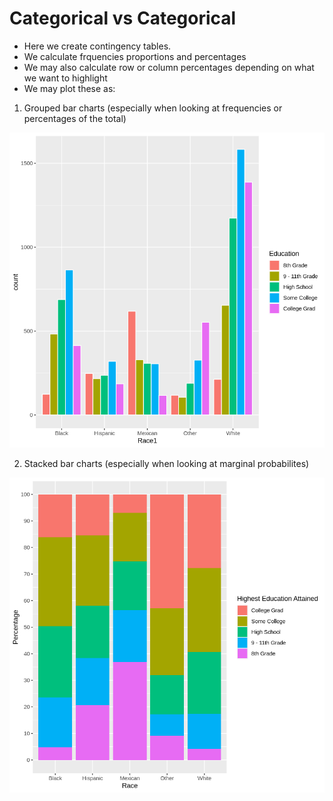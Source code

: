 # Categorical vs Categorical
- Here we create contingency tables.
- We calculate frquencies proportions and percentages
- We may also calculate row or column percentages depending on what we want to highlight
- We may plot these as:
1. Grouped bar charts (especially when looking at frequencies or percentages of the total)
<img src='../plots/grouped.png' width=512> 


2. Stacked bar charts (especially when looking at marginal probabilites)
<img src='../plots/stacked.png' width=512> 
